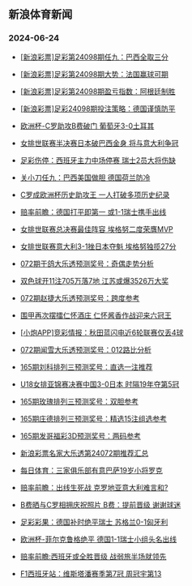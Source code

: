 ## 新浪体育新闻 
### 2024-06-24

+ [[新浪彩票]足彩第24098期任九：巴西全取三分](https://sports.sina.com.cn/l/2024-06-23/doc-inazsqku3504723.shtml)

+ [[新浪彩票]足彩第24098期大势：法国赢球可期](https://sports.sina.com.cn/l/2024-06-23/doc-inazsqku3504035.shtml)

+ [[新浪彩票]足彩第24098期盈亏指数：阿根廷制胜](https://sports.sina.com.cn/l/2024-06-23/doc-inazsqkp1894255.shtml)

+ [[新浪彩票]足彩24098期投注策略：德国谨慎防平](https://sports.sina.com.cn/l/2024-06-23/doc-inazsqkp1893513.shtml)

+ [欧洲杯-C罗助攻B费破门 葡萄牙3-0土耳其](https://sports.sina.com.cn/g/pl/2024-06-23/doc-inazsqkp1903847.shtml)

+ [女排世联赛半决赛日本破巴西金身 将与意大利争冠](https://sports.sina.com.cn/others/volleyball/2024-06-22/doc-inazrtfe3921041.shtml)

+ [足彩伤停：西班牙主力中场停赛 瑞士2员大将伤缺](https://sports.sina.com.cn/l/2024-06-23/doc-inazsuss3412989.shtml)

+ [关小刀任九：巴西美国做胆 德国荷兰防冷](https://sports.sina.com.cn/l/2024-06-23/doc-inaztmqc1520879.shtml)

+ [C罗成欧洲杯历史助攻王 一人打破多项历史纪录](https://sports.sina.com.cn/global/europe/2024-06-23/doc-inazsqkp1922322.shtml)

+ [赔率前瞻：德国打平即第一 或1-1瑞士携手出线](https://sports.sina.com.cn/l/2024-06-23/doc-inazsqku3507565.shtml)

+ [女排世联赛总决赛最佳阵容 埃格努二度荣膺MVP](https://sports.sina.com.cn/others/volleyball/2024-06-23/doc-inazuamv1230415.shtml)

+ [女排世联赛意大利3-1挫日本夺魁 埃格努独揽27分](https://sports.sina.com.cn/others/volleyball/2024-06-23/doc-inazuana2839438.shtml)

+ [072期于鸽大乐透预测奖号：奇偶走势分析](https://sports.sina.com.cn/l/2024-06-23/doc-inazsuss3432517.shtml)

+ [双色球开11注705万落7地 江苏或爆3526万大奖](https://sports.sina.com.cn/l/2024-06-23/doc-inaztwcx1351221.shtml)

+ [072期赵捷大乐透预测奖号：跨度参考](https://sports.sina.com.cn/l/2024-06-23/doc-inazsuss3432212.shtml)

+ [围甲再次摆擂仁怀酒庄 仁怀酱香作战迎来六冠王](https://sports.sina.com.cn/go/2024-06-23/doc-inazsusm1802864.shtml)

+ [[小炮APP]竞彩情报：秋田蓝闪电近6轮联赛仅丢4球](https://sports.sina.com.cn/l/2024-06-23/doc-inazsqkp1921877.shtml)

+ [072期闻雪大乐透预测奖号：012路比分析](https://sports.sina.com.cn/l/2024-06-23/doc-inazsuss3432375.shtml)

+ [165期刘科排列三预测奖号：直选一注推荐](https://sports.sina.com.cn/l/2024-06-23/doc-inazsuss3442795.shtml)

+ [U18女排亚锦赛决赛中国3-0日本 时隔19年夺第5冠](https://sports.sina.com.cn/others/volleyball/2024-06-23/doc-inaztrvz1450425.shtml)

+ [165期玫瑰排列三预测奖号：双胆参考](https://sports.sina.com.cn/l/2024-06-23/doc-inazsuss3441132.shtml)

+ [165期庄德排列三预测奖号：精选15注组选参考](https://sports.sina.com.cn/l/2024-06-23/doc-inazsusm1830001.shtml)

+ [165期发哥福彩3D预测奖号：两码参考](https://sports.sina.com.cn/l/2024-06-23/doc-inazsuss3439325.shtml)

+ [新浪彩票名家大乐透第24072期推荐汇总](https://sports.sina.com.cn/l/2024-06-23/doc-inazsuss3419787.shtml)

+ [每日体育：三家俱乐部有意巴萨19岁小将罗克](https://sports.sina.com.cn/g/laliga/2024-06-23/doc-inazsusm1797169.shtml)

+ [赔率前瞻：出线生死战 克罗地亚意大利难言和?](https://sports.sina.com.cn/l/2024-06-24/doc-inazutip0922550.shtml)

+ [B费晒与C罗相拥庆祝照片 B费：提前晋级 谢谢球迷](https://sports.sina.com.cn/global/europe/2024-06-23/doc-inazsqkp1924209.shtml)

+ [足彩彩果：德国补时绝平瑞士 苏格兰0-1匈牙利](https://sports.sina.com.cn/l/2024-06-24/doc-inazutip0926132.shtml)

+ [欧洲杯-菲尔克鲁格绝平 德国1-1瑞士小组头名出线](https://sports.sina.com.cn/global/germany/2024-06-24/doc-inazutip0950256.shtml)

+ [赔率前瞻:西班牙或全胜晋级 战弱旅半场就领先](https://sports.sina.com.cn/l/2024-06-24/doc-inazutiu2533925.shtml)

+ [F1西班牙站：维斯塔潘赛季第7冠 周冠宇第13](https://sports.sina.com.cn/motorracing/f1/newsall/2024-06-23/doc-inaztwcx1346041.shtml)

